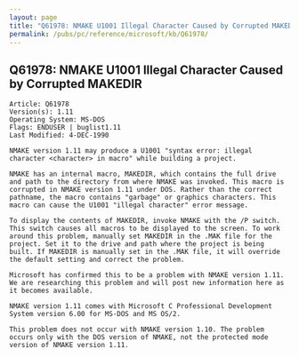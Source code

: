 ```yaml
---
layout: page
title: "Q61978: NMAKE U1001 Illegal Character Caused by Corrupted MAKEDIR"
permalink: /pubs/pc/reference/microsoft/kb/Q61978/
---
```


## Q61978: NMAKE U1001 Illegal Character Caused by Corrupted MAKEDIR

	Article: Q61978
	Version(s): 1.11
	Operating System: MS-DOS
	Flags: ENDUSER | buglist1.11
	Last Modified: 4-DEC-1990
	
	NMAKE version 1.11 may produce a U1001 "syntax error: illegal
	character <character> in macro" while building a project.
	
	NMAKE has an internal macro, MAKEDIR, which contains the full drive
	and path to the directory from where NMAKE was invoked. This macro is
	corrupted in NMAKE version 1.11 under DOS. Rather than the correct
	pathname, the macro contains "garbage" or graphics characters. This
	macro can cause the U1001 "illegal character" error message.
	
	To display the contents of MAKEDIR, invoke NMAKE with the /P switch.
	This switch causes all macros to be displayed to the screen. To work
	around this problem, manually set MAKEDIR in the .MAK file for the
	project. Set it to the drive and path where the project is being
	built. If MAKEDIR is manually set in the .MAK file, it will override
	the default setting and correct the problem.
	
	Microsoft has confirmed this to be a problem with NMAKE version 1.11.
	We are researching this problem and will post new information here as
	it becomes available.
	
	NMAKE version 1.11 comes with Microsoft C Professional Development
	System version 6.00 for MS-DOS and MS OS/2.
	
	This problem does not occur with NMAKE version 1.10. The problem
	occurs only with the DOS version of NMAKE, not the protected mode
	version of NMAKE version 1.11.
